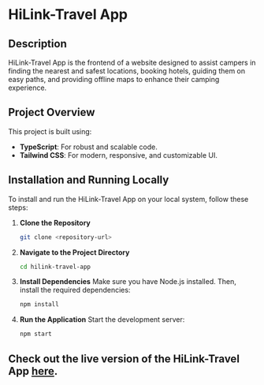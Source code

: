 # HiLink-Travel App

## Description
HiLink-Travel App is the frontend of a website designed to assist campers in finding the nearest and safest locations, booking hotels, guiding them on easy paths, and providing offline maps to enhance their camping experience.

## Project Overview
This project is built using:
- **TypeScript**: For robust and scalable code.
- **Tailwind CSS**: For modern, responsive, and customizable UI.

## Installation and Running Locally
To install and run the HiLink-Travel App on your local system, follow these steps:

1. **Clone the Repository**
   ```bash
   git clone <repository-url>
2. **Navigate to the Project Directory**
   ```bash
   cd hilink-travel-app
3. **Install Dependencies**
   Make sure you have Node.js installed. Then, install the required dependencies:
   ```bash
   npm install
4. **Run the Application**
   Start the development server:
   ```bash
   npm start

## Check out the live version of the HiLink-Travel App [here](https://your-deployed-site-url](https://hi-link-travel-715pqdf9h-ayushis-projects-ba4757d1.vercel.app/)).





